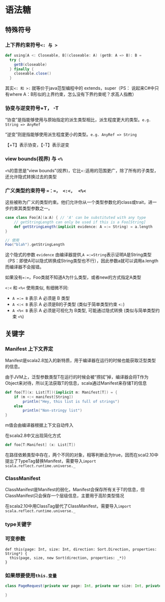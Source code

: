 # 语法糖

## 特殊符号

### 上下界约束符号`<: 与 >`

```scala
def using[A <: Closeable, B](closeable: A) (getB: A => B): B =  
  try {   
    getB(closeable)  
  } finally {  
    closeable.close()   
  }  
```

其实`<: 和 >:` 就等价于java范型编程中的 extends，super（PS： 说起来C#中只有where A：B形似的上界约束，怎么没有下界约束呢？求高人指教）

### 协变与逆变符号+T， -T

“协变”是指能够使用与原始指定的派生类型相比，派生程度更大的类型。`e.g. String => AnyRef`

“逆变”则是指能够使用派生程度更小的类型。`e.g. AnyRef => String`

【+T】表示协变，【-T】表示逆变

### view bounds(视界) 与 `<%`

`<%`的意思是“view bounds”(视界)，它比`<:`适用的范围更广，除了所有的子类型，还允许隐式转换过去的类型

### 广义类型约束符号 `=：=， <:<,  <%<`

这些被称为广义的类型约束。他们允许你从一个类型参数化的class或trait，进一步约束其类型参数之一。

```scala
case class Foo[A](a:A) { // 'A' can be substituted with any type  
    // getStringLength can only be used if this is a Foo[String]  
    def getStringLength(implicit evidence: A =:= String) = a.length  
}

// 使用
Foo("blah").getStringLength  
```

这个隐式的参数 `evidence` 由编译器提供,`A =:=String`表示证明A是String类型（PS：即使A可以隐式转换成String类型也不行），因此参数a就可以调用a.length 而编译器不会报错。

如果没有`=:=`，Foo类就不知道A为什么类型，或者new的方式指定A类型

`<:<` 和 `<%<` 使用类似, 有细微不同:

- `A =:= B` 表示 A 必须是 B 类型
- `A <:< B` 表示 A 必须是B的子类型 (类似于简单类型约束 `<:`)
- `A <%< B` 表示 A 必须是可视化为 B类型, 可能通过隐式转换 (类似与简单类型约束 `<%`)

## 关键字

### Manifest 上下文界定

Manifest是scala2.8加入的新特质，用于编译器在运行的时候也能获取泛型类型的信息。

由于JVM上，泛型参数类型T在运行的时候会被“摖拭”掉，编译器会将T作为Object来对待，所以无法获取T的信息，scala通过Manifest来存储T的信息

```scala
def foo[T](x: List[T])(implicit m: Manifest[T]) = {
    if (m <:< manifest[String])
        println("Hey, this list is full of strings")
    else
        println("Non-stringy list")
}
```

m值会由编译器根据上下文自动传入

在scala2.8中又出现简化方式

```scala
def foo[T:Manifest] (x: List[T])
```

在路径依赖类型中存在，两个不同的对象，相等判断会为true，因而在scal2.10中提出了TypeTag替换Manifest，需要导入`import scala.reflect.runtime.universe._`

### ClassManifest

ClassManifest是Manifest的弱化，Manifest会保存所有关于T的信息，但ClassManifest只会保存一个层级信息，主要用于高阶类型情况

在scala2.10中用ClassTag替代了ClassManifest，需要导入`import scala.reflect.runtime.universe._`

### type关键字



### 可变参数

```
def this(page: Int, size: Int, direction: Sort.Direction, properties: String*) {
  this(page, size, new Sort(direction, properties: _*))
}
```
### 如果想要使用`this.变量`

```scala
class PageRequest(private var page: Int, private var size: Int, private var sort: Sort) extends Pageable with Serializable{
    
}
```